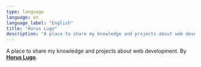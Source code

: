 ```yaml
---
type: language
language: en
language_label: "English"
title: "Horus Lugo"
description: "A place to share my knowledge and projects about web development."
---
```


A place to share my knowledge and projects about web development. By **[Horus Lugo](https://mobile.twitter.com/HorusGoul)**.
